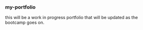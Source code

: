 ### my-portfolio
this will be a work in progress portfolio that will be updated as the bootcamp goes on.

